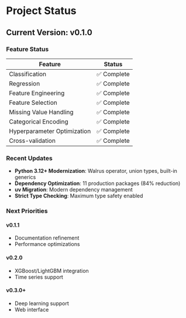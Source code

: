 # Project Status

## Current Version: v0.1.0

### Feature Status

| Feature | Status |
|---------|--------|
| Classification | ✅ Complete |
| Regression | ✅ Complete |
| Feature Engineering | ✅ Complete |
| Feature Selection | ✅ Complete |
| Missing Value Handling | ✅ Complete |
| Categorical Encoding | ✅ Complete |
| Hyperparameter Optimization | ✅ Complete |
| Cross-validation | ✅ Complete |

### Recent Updates

- **Python 3.12+ Modernization**: Walrus operator, union types, built-in generics
- **Dependency Optimization**: 11 production packages (84% reduction)
- **uv Migration**: Modern dependency management
- **Strict Type Checking**: Maximum type safety enabled

### Next Priorities

#### v0.1.1

- Documentation refinement
- Performance optimizations

#### v0.2.0

- XGBoost/LightGBM integration
- Time series support

#### v0.3.0+

- Deep learning support
- Web interface
